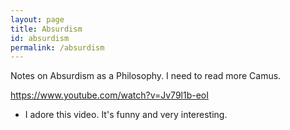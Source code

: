 ```yaml
---
layout: page
title: Absurdism
id: absurdism
permalink: /absurdism
---
```


Notes on Absurdism as a Philosophy. I need to read more Camus. 

https://www.youtube.com/watch?v=Jv79l1b-eoI
* I adore this video. It's funny and very interesting.


